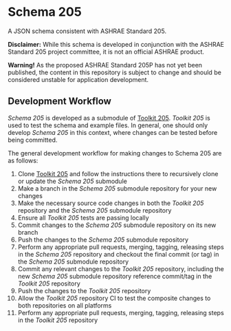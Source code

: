 Schema 205
===========

A JSON schema consistent with ASHRAE Standard 205.

**Disclaimer:** While this schema is developed in conjunction with the ASHRAE Standard 205 project committee, it is not an official ASHRAE product.

**Warning!**  As the proposed ASHRAE Standard 205P has not yet been published, the content in this repository is subject to change and should be considered unstable for application development.

Development Workflow
--------------------

*Schema 205* is developed as a submodule of [Toolkit 205](https://github.com/open205/toolkit-205). *Toolkit 205* is used to test the schema and example files. In general, one should only develop *Schema 205* in this context, where changes can be tested before being committed.

The general development workflow for making changes to Schema 205 are as follows:

1. Clone [Toolkit 205](https://github.com/open205/toolkit-205) and follow the instructions there to recursively clone or update the *Schema 205* submodule
2. Make a branch in the *Schema 205* submodule repository for your new changes
3. Make the necessary source code changes in both the *Toolkit 205* repository and the *Schema 205* submodule repository
4. Ensure all *Toolkit 205* tests are passing locally
5. Commit changes to the *Schema 205* submodule repository on its new branch
6. Push the changes to the *Schema 205* submodule repository
7. Perform any appropriate pull requests, merging, tagging, releasing steps in the *Schema 205* repository and checkout the final commit (or tag) in the *Schema 205* submodule repository
8. Commit any relevant changes to the *Toolkit 205* repository, including the new *Schema 205* submodule repository reference commit/tag in the *Toolkit 205* repository
9. Push the changes to the *Toolkit 205* repository
10. Allow the *Toolkit 205* repository CI to test the composite changes to both repositories on all platforms
11. Perform any appropriate pull requests, merging, tagging, releasing steps in the *Toolkit 205* repository

